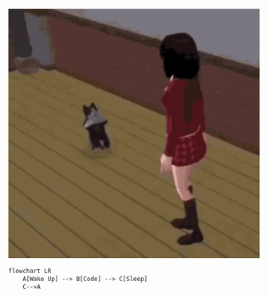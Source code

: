 ![alt text](cat-breakdancing.gif)
```mermaid
flowchart LR
	A[Wake Up] --> B[Code] --> C[Sleep]
	C-->A
```
